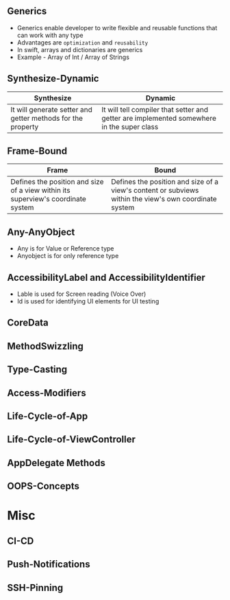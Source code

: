 ## Generics
- Generics enable developer to write flexible and reusable functions that can work with any type
- Advantages are `optimization` and `reusability`
- In swift, arrays and dictionaries are generics
- Example - Array of Int / Array of Strings
  
## Synthesize-Dynamic
|Synthesize|Dynamic|
|-|-|
|It will generate setter and getter methods for the property|It will tell compiler that setter and getter are implemented somewhere in the super class|

## Frame-Bound
|Frame|Bound|
|-|-|
|Defines the position and size of a view within its superview's coordinate system|Defines the position and size of a view's content or subviews within the view's own coordinate system|

## Any-AnyObject
- Any is for Value or Reference type
- Anyobject is for only reference type
  
## AccessibilityLabel and AccessibilityIdentifier
- Lable is used for Screen reading (Voice Over)
- Id is used for identifying UI elements for UI testing
    
## CoreData
## MethodSwizzling
## Type-Casting
## Access-Modifiers
## Life-Cycle-of-App
## Life-Cycle-of-ViewController
## AppDelegate Methods
## OOPS-Concepts

# Misc
## CI-CD
## Push-Notifications
## SSH-Pinning
